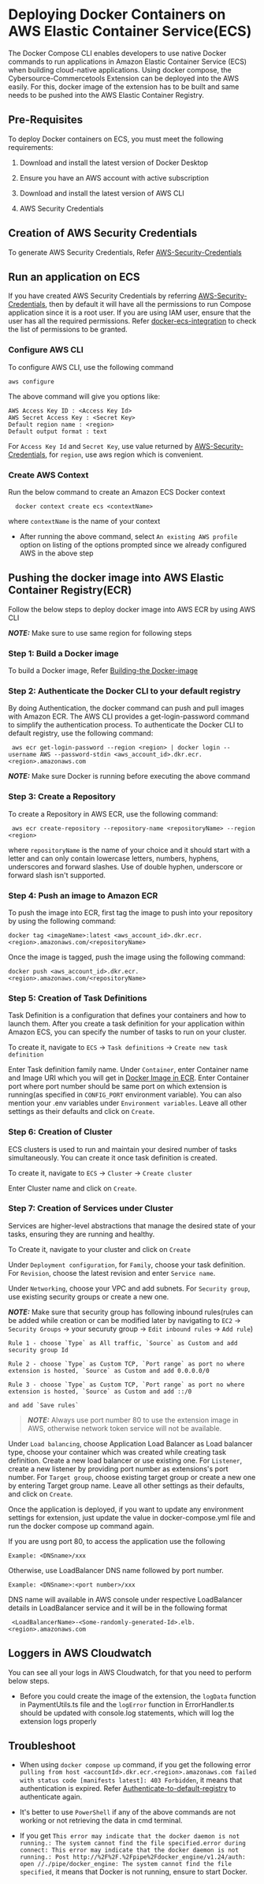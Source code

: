 # Deploying Docker Containers on AWS Elastic Container Service(ECS)
The Docker Compose CLI enables developers to use native Docker commands to run applications in Amazon Elastic Container Service (ECS) when building cloud-native applications. Using docker compose, the Cybersource-Commercetools Extension can be deployed into the AWS easily. For this, docker image of the extension has to be built and same needs to be pushed into the AWS Elastic Container Registry.

## Pre-Requisites

To deploy Docker containers on ECS, you must meet the following requirements:

1. Download and install the latest version of Docker Desktop

2. Ensure you have an AWS account with active subscription

3. Download and install the latest version of AWS CLI

4. AWS Security Credentials 

## Creation of AWS Security Credentials
 
  To generate AWS Security Credentials, Refer [AWS-Security-Credentials](AWS-Serverless-Deployment.md#aws-security-credentials)

## Run an application on ECS

If you have created AWS Security Credentials by referring [AWS-Security-Credentials](AWS-Serverless-Deployment.md#aws-security-credentials), then by default it will have all the permissions to run Compose application since it is a root user. 
If you are using IAM user, ensure that the user has all the required permissions. Refer [docker-ecs-integration](https://docs.docker.com/cloud/ecs-integration/#run-an-application-on-ecs) to check the list of permissions to be granted.

### Configure AWS CLI
 
 To configure AWS CLI, use the following command
     
    aws configure
   
  The above command will give you options like:

    AWS Access Key ID : <Access Key Id>
    AWS Secret Access Key : <Secret Key>
    Default region name : <region>
    Default output format : text

  For `Access Key Id` and `Secret Key`, use value returned by [AWS-Security-Credentials](AWS-Serverless-Deployment.md#aws-security-credentials), for `region`, use aws region which is convenient.

### Create AWS Context

Run the below command to create an Amazon ECS Docker context 
   
      docker context create ecs <contextName>

where `contextName` is the name of your context

- After running the above command, select `An existing AWS profile` option on listing of the options prompted since we already configured AWS in the above step

## Pushing the docker image into AWS Elastic Container Registry(ECR)

Follow the below steps to deploy docker image into AWS ECR by using AWS CLI

   **_NOTE:_** Make sure to use same region for following steps

  ### Step 1: Build a Docker image
   To build a Docker image, Refer [Building-the Docker-image](Docker.md#building-the-docker-image)
  
  ### Step 2: Authenticate the Docker CLI to your default registry
   By doing Authentication, the docker command can push and pull images with Amazon ECR. The AWS CLI provides a get-login-password command to simplify the authentication process. To authenticate the Docker CLI to default registry, use the following command:

     aws ecr get-login-password --region <region> | docker login --username AWS --password-stdin <aws_account_id>.dkr.ecr.<region>.amazonaws.com

   **_NOTE:_** Make sure Docker is running before executing the above command

 ### Step 3: Create a Repository
  
  To create a Repository in AWS ECR, use the following command:
    
     aws ecr create-repository --repository-name <repositoryName> --region <region>

   where `repositoryName` is the name of your choice and it should start with a letter and can only contain lowercase letters, numbers, hyphens, underscores and forward slashes. Use of double hyphen, underscore or forward slash isn't supported.

 ### Step 4: Push an image to Amazon ECR

  To push the image into ECR, first tag the image to push into your repository by using the following command:

    docker tag <imageName>:latest <aws_account_id>.dkr.ecr.<region>.amazonaws.com/<repositoryName>
    
 Once the image is tagged, push the image using the following command:
  
    docker push <aws_account_id>.dkr.ecr.<region>.amazonaws.com/<repositoryName>

### Step 5: Creation of Task Definitions

Task Definition is a configuration that defines your containers and how to launch them. After you create a task definition for your application within Amazon ECS, you can specify the number of tasks to run on your cluster.

To create it, navigate to `ECS` -> `Task definitions` -> `Create new task definition`

Enter Task definition family name. Under `Container`, enter Container name and Image URI which you will get in [Docker Image in ECR](#step-4-push-an-image-to-amazon-ecr). Enter Container port where port number should be same port on which extension is running(as specified in `CONFIG_PORT` environment variable). You can also mention your .env variables under `Environment variables`. Leave all other settings as their defaults and click on `Create`.

### Step 6: Creation of Cluster

ECS clusters is used to run and maintain your desired number of tasks simultaneously. You can create it once task definition is created.

To create it, navigate to `ECS` -> `Cluster` -> `Create cluster`

Enter Cluster name and click on `Create`.

### Step 7: Creation of Services under Cluster

Services are higher-level abstractions that manage the desired state of your tasks, ensuring they are running and healthy.

To Create it, navigate to your cluster and click on `Create`

Under `Deployment configuration`, for `Family`, choose your task definition. For `Revision`, choose the latest revision  and enter `Service name`.

Under `Networking`, choose your VPC and add subnets. For `Security group`, use existing security groups or create a new one.

 **_NOTE:_** Make sure that security group has following inbound rules(rules can be added while creation or can be modified later by navigating to `EC2` -> `Security Groups` -> your securuty group -> `Edit inbound rules` -> `Add rule`)

    Rule 1 - choose `Type` as All traffic, `Source` as Custom and add security group Id

    Rule 2 - choose `Type` as Custom TCP, `Port range` as port no where extension is hosted, `Source` as Custom and add 0.0.0.0/0

    Rule 3 - choose `Type` as Custom TCP, `Port range` as port no where extension is hosted, `Source` as Custom and add ::/0

    and add `Save rules`

> **_NOTE:_** Always use port number 80 to use the extension image in AWS, otherwise network token service will not be available.

Under `Load balancing`, choose Application Load Balancer as Load balancer type, choose your container which was created while creating task definition. Create a new load balancer or use existing one. For `Listener`, create a new listener by providing port number as extensions's port number. For `Target group`, choose existing target group or create a new one by entering Target group name. Leave all other settings as their defaults, and click on `Create`.

Once the application is deployed, if you want to update any environment settings for extension, just update the value in docker-compose.yml file and run the docker compose up command again.

If you are usng port 80, to access the application use the following

    Example: <DNSname>/xxx 

Otherwise, use LoadBalancer DNS name followed by port number.

    Example: <DNSname>:<port number>/xxx  


DNS name will available in AWS console under respective LoadBalancer details in LoadBalancer service and it will be in the following format
    
     <LoadBalancerName>-<Some-randomly-generated-Id>.elb.<region>.amazonaws.com

## Loggers in AWS Cloudwatch

You can see all your logs in AWS Cloudwatch, for that you need to perform below steps.

- Before you could create the image of the extension, the `logData` function in PaymentUtils.ts file and the `logError` function in ErrorHandler.ts should be updated with console.log statements, which will log the extension logs properly

## Troubleshoot
 - When using `docker compose up` command, if you get the following error `pulling from host <accountId>.dkr.ecr.<region>.amazonaws.com failed with status code [manifests latest]: 403 Forbidden`, it means that authentication is expired. Refer [Authenticate-to-default-registry](#step-2-authenticate-the-docker-cli-to-your-default-registry) to authenticate again.

 - It's better to use `PowerShell` if any of the above commands are not working or not retrieving the data in cmd terminal.

 - If you get `This error may indicate that the docker daemon is not running.: The system cannot find the file specified.error during connect: This error may indicate that the docker daemon is not running.: Post http://%2F%2F.%2Fpipe%2Fdocker_engine/v1.24/auth: open //./pipe/docker_engine: The system cannot find the file specified`, it means that Docker is not running, ensure to start Docker.